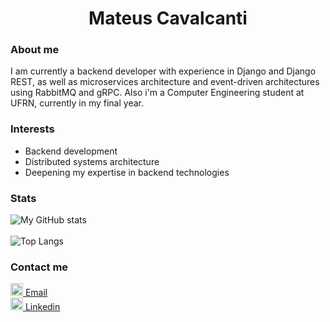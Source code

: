 <h1 align="center">Mateus Cavalcanti</h1>

<div>
  <h3>About me</h3>
  <p>
    I am currently a backend developer with experience in Django and Django REST, as well as microservices architecture and event-driven architectures using RabbitMQ and gRPC. Also i'm a Computer Engineering student at UFRN, currently in my final year.
  </p>
</div>

<h3>Interests</h3>
<ul>
  <li>Backend development</li>
  <li>Distributed systems architecture</li>
  <li>Deepening my expertise in backend technologies</li>
</ul>

<h3>Stats</h3>
<img src="https://github-readme-stats.vercel.app/api?username=matscats&show_icons=true&theme=radical" alt="My GitHub stats"/>
<br/>
<br/>
<img src="https://github-readme-stats.vercel.app/api/top-langs/?username=matscats&show_icons=true&theme=radical&layout=compact" alt="Top Langs"/>

<div>
  <h3>Contact me</h3>
  <a href="mailto:mateuscavalcanti1607@gmail.com">
    <img src="https://upload.wikimedia.org/wikipedia/commons/7/7e/Gmail_icon_%282020%29.svg" alt="Email" width="20">
    Email
  </a>
  <br/>
  <a href="https://www.linkedin.com/in/mateus-cavalcanti-161439224/">
    <img src="https://www.svgrepo.com/show/81143/linkedin.svg" alt="Linkedin" width="20">
    Linkedin
  </a>
</div>
